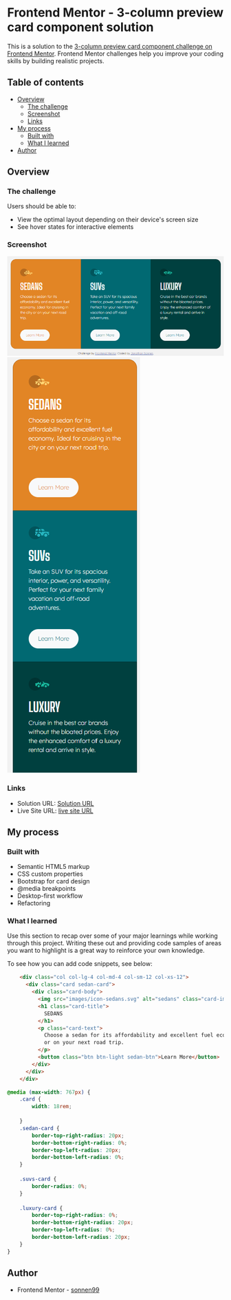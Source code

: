 # Frontend Mentor - 3-column preview card component solution

This is a solution to the [3-column preview card component challenge on Frontend Mentor](https://www.frontendmentor.io/challenges/3column-preview-card-component-pH92eAR2-). Frontend Mentor challenges help you improve your coding skills by building realistic projects. 

## Table of contents

- [Overview](#overview)
  - [The challenge](#the-challenge)
  - [Screenshot](#screenshot)
  - [Links](#links)
- [My process](#my-process)
  - [Built with](#built-with)
  - [What I learned](#what-i-learned)
- [Author](#author)


## Overview

### The challenge

Users should be able to:

- View the optimal layout depending on their device's screen size
- See hover states for interactive elements

### Screenshot

![Screenshot1](./images/Screenshot.png)
![Screenshot2](./images/Screenshot2.png)

### Links

- Solution URL: [Solution URL](https://www.frontendmentor.io/solutions/html-css-bootstrap-solution-V_97UwYI0K)
- Live Site URL: [live site URL](https://sonnen99.github.io/Challenge-3-column-preview-card-component-main/)

## My process

### Built with

- Semantic HTML5 markup
- CSS custom properties
- Bootstrap for card design
- @media breakpoints
- Desktop-first workflow
- Refactoring


### What I learned

Use this section to recap over some of your major learnings while working through this project. Writing these out and providing code samples of areas you want to highlight is a great way to reinforce your own knowledge.

To see how you can add code snippets, see below:

```html
    <div class="col col-lg-4 col-md-4 col-sm-12 col-xs-12">
      <div class="card sedan-card">
        <div class="card-body">
          <img src="images/icon-sedans.svg" alt="sedans" class="card-img-top icon">
          <h1 class="card-title">
            SEDANS
          </h1>
          <p class="card-text">
            Choose a sedan for its affordability and excellent fuel economy. Ideal for cruising in the city
            or on your next road trip.
          </p>
          <button class="btn btn-light sedan-btn">Learn More</button>
        </div>
      </div>
    </div>
```
```css
@media (max-width: 767px) {
    .card {
        width: 18rem;
        
    }
    .sedan-card {
        border-top-right-radius: 20px;
        border-bottom-right-radius: 0%;
        border-top-left-radius: 20px;
        border-bottom-left-radius: 0%;
    }

    .suvs-card {
        border-radius: 0%;
    }

    .luxury-card {
        border-top-right-radius: 0%;
        border-bottom-right-radius: 20px;
        border-top-left-radius: 0%;
        border-bottom-left-radius: 20px;
    }
}

```
## Author
- Frontend Mentor - [sonnen99](https://www.frontendmentor.io/profile/sonnen99)